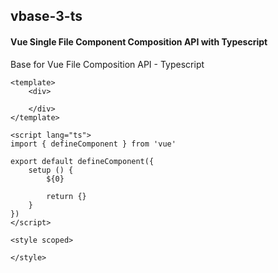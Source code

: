 ## vbase-3-ts
#### Vue Single File Component Composition API with Typescript
Base for Vue File Composition API - Typescript
```vue
<template>
	<div>

	</div>
</template>

<script lang="ts">
import { defineComponent } from 'vue'

export default defineComponent({
	setup () {
		${0}

		return {}
	}
})
</script>

<style scoped>

</style>
```